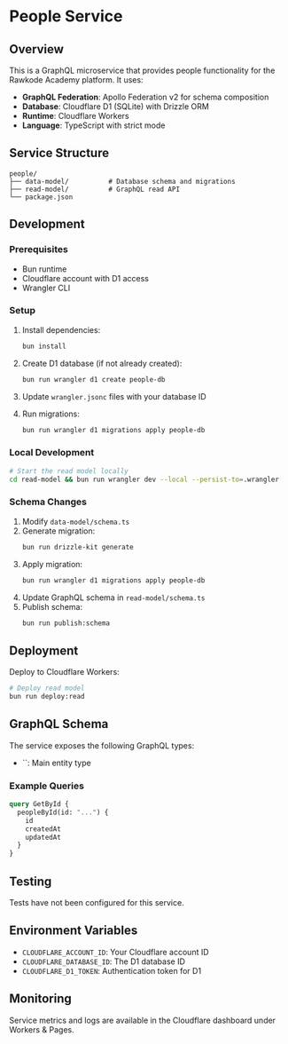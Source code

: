 # People Service



## Overview

This is a GraphQL microservice that provides people functionality for the Rawkode Academy platform. It uses:

- **GraphQL Federation**: Apollo Federation v2 for schema composition
- **Database**: Cloudflare D1 (SQLite) with Drizzle ORM
- **Runtime**: Cloudflare Workers
- **Language**: TypeScript with strict mode

## Service Structure

```
people/
├── data-model/          # Database schema and migrations
├── read-model/          # GraphQL read API
└── package.json
```

## Development

### Prerequisites

- Bun runtime
- Cloudflare account with D1 access
- Wrangler CLI

### Setup

1. Install dependencies:
   ```bash
   bun install
   ```

2. Create D1 database (if not already created):
   ```bash
   bun run wrangler d1 create people-db
   ```

3. Update `wrangler.jsonc` files with your database ID

4. Run migrations:
   ```bash
   bun run wrangler d1 migrations apply people-db
   ```

### Local Development

```bash
# Start the read model locally
cd read-model && bun run wrangler dev --local --persist-to=.wrangler
```

### Schema Changes

1. Modify `data-model/schema.ts`
2. Generate migration:
   ```bash
   bun run drizzle-kit generate
   ```
3. Apply migration:
   ```bash
   bun run wrangler d1 migrations apply people-db
   ```
4. Update GraphQL schema in `read-model/schema.ts`
5. Publish schema:
   ```bash
   bun run publish:schema
   ```

## Deployment

Deploy to Cloudflare Workers:

```bash
# Deploy read model
bun run deploy:read
```

## GraphQL Schema

The service exposes the following GraphQL types:

- ``: Main entity type

### Example Queries

```graphql
query GetById {
  peopleById(id: "...") {
    id
    createdAt
    updatedAt
  }
}
```

## Testing

Tests have not been configured for this service.

## Environment Variables

- `CLOUDFLARE_ACCOUNT_ID`: Your Cloudflare account ID
- `CLOUDFLARE_DATABASE_ID`: The D1 database ID
- `CLOUDFLARE_D1_TOKEN`: Authentication token for D1

## Monitoring

Service metrics and logs are available in the Cloudflare dashboard under Workers & Pages.